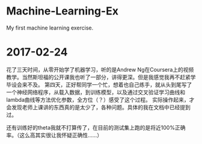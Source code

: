# Machine-Learning-Ex
My first machine learning exercise.

# 2017-02-24
花了三天时间，从零开始学了机器学习，听的是Andrew Ng在Coursera上的视频教学。当然斯坦福的公开课我也听了一部分，讲得更深。但是我感觉我再不赶紧学毕设会来不及。
第四天，正好帮同学一个忙，想着也自己练手，就从头到尾写了一个神经网络程序，从载入数据，到训练模型，以及通过交叉验证学习曲线和lambda曲线等方法优化参数，全方位（？）感受了这个过程。
实际操作起来，才会发现老师上课讲的东西真的是太少了，各种问题。具体的我在文档中已经提到过。

还有训练好的theta我就不打算传了，在目前的测试集上跑的是将近100%正确率。（这么高其实很让我怀疑正确性……）
